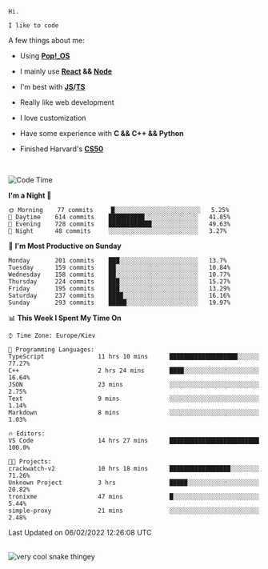```
Hi.

I like to code
```

A few things about me:

-   Using **[Pop!\_OS](https://pop.system76.com/)**

-   I mainly use **[React](https://reactjs.org/) && [Node](https://nodejs.org/en/)**

-   I'm best with **[JS](https://www.javascript.com/)/[TS](https://www.typescriptlang.org/)**

-   Really like web development

-   I love customization

-   Have some experience with **C && C++ && Python**

-   Finished Harvard's **[CS50](https://cs50.harvard.edu)**

<br>

<!--START_SECTION:waka-->
![Code Time](http://img.shields.io/badge/Code%20Time-316%20hrs-blue)

**I'm a Night 🦉** 

```text
🌞 Morning    77 commits     █░░░░░░░░░░░░░░░░░░░░░░░░   5.25% 
🌆 Daytime    614 commits    ██████████░░░░░░░░░░░░░░░   41.85% 
🌃 Evening    728 commits    ████████████░░░░░░░░░░░░░   49.63% 
🌙 Night      48 commits     ░░░░░░░░░░░░░░░░░░░░░░░░░   3.27%

```
📅 **I'm Most Productive on Sunday** 

```text
Monday       201 commits    ███░░░░░░░░░░░░░░░░░░░░░░   13.7% 
Tuesday      159 commits    ██░░░░░░░░░░░░░░░░░░░░░░░   10.84% 
Wednesday    158 commits    ██░░░░░░░░░░░░░░░░░░░░░░░   10.77% 
Thursday     224 commits    ███░░░░░░░░░░░░░░░░░░░░░░   15.27% 
Friday       195 commits    ███░░░░░░░░░░░░░░░░░░░░░░   13.29% 
Saturday     237 commits    ████░░░░░░░░░░░░░░░░░░░░░   16.16% 
Sunday       293 commits    █████░░░░░░░░░░░░░░░░░░░░   19.97%

```


📊 **This Week I Spent My Time On** 

```text
⌚︎ Time Zone: Europe/Kiev

💬 Programming Languages: 
TypeScript               11 hrs 10 mins      ███████████████████░░░░░░   77.27% 
C++                      2 hrs 24 mins       ████░░░░░░░░░░░░░░░░░░░░░   16.64% 
JSON                     23 mins             ░░░░░░░░░░░░░░░░░░░░░░░░░   2.75% 
Text                     9 mins              ░░░░░░░░░░░░░░░░░░░░░░░░░   1.14% 
Markdown                 8 mins              ░░░░░░░░░░░░░░░░░░░░░░░░░   1.03%

🔥 Editors: 
VS Code                  14 hrs 27 mins      █████████████████████████   100.0%

🐱‍💻 Projects: 
crackwatch-v2            10 hrs 18 mins      █████████████████░░░░░░░░   71.26% 
Unknown Project          3 hrs               █████░░░░░░░░░░░░░░░░░░░░   20.82% 
tronixme                 47 mins             █░░░░░░░░░░░░░░░░░░░░░░░░   5.44% 
simple-proxy             21 mins             ░░░░░░░░░░░░░░░░░░░░░░░░░   2.48%

```


 Last Updated on 06/02/2022 12:26:08 UTC
<!--END_SECTION:waka-->

<br>

<img title="" src="https://raw.githubusercontent.com/Trunkelis/Trunkelis/output/github-contribution-grid-snake.svg" alt="very cool snake thingey" data-align="left">
